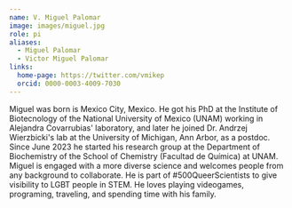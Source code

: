 ```yaml
---
name: V. Miguel Palomar
image: images/miguel.jpg
role: pi
aliases:
  - Miguel Palomar
  - Victor Miguel Palomar
links:
  home-page: https://twitter.com/vmikep
  orcid: 0000-0003-4009-7030
---
```


Miguel was born is Mexico City, Mexico. He got his PhD at the Institute of Biotecnology of the National University of Mexico (UNAM) working in Alejandra Covarrubias' laboratory, and later he joined Dr. Andrzej Wierzbicki's lab at the University of Michigan, Ann Arbor, as a postdoc. Since June 2023 he started his research group at the Department of Biochemistry of the School of Chemistry (Facultad de Química) at UNAM. Miguel is engaged with a more diverse science and welcomes people from any background to collaborate. He is part of #500QueerScientists to give visibility to LGBT people in STEM. He loves playing videogames, programing, traveling, and spending time with his family.
